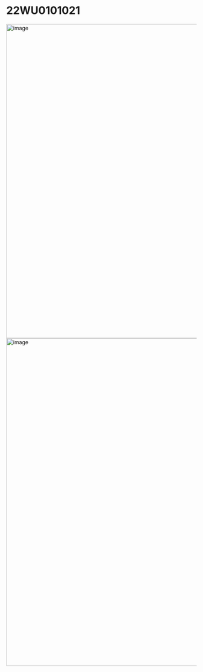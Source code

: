# 22WU0101021

<img width="1780" height="831" alt="image" src="https://github.com/user-attachments/assets/698f9a8b-2ed7-4793-b7a8-4b631c579e8b" />

<img width="1406" height="867" alt="image" src="https://github.com/user-attachments/assets/39247c6e-a241-474e-902f-39bd311cf392" />
